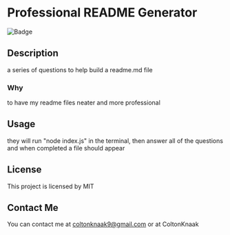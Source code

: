 # Professional README Generator
  ![Badge](https://img.shields.io/badge/License-MIT-blue.svg)

## Description

a series of questions to help build a readme.md file

### Why 
to have my readme files neater and more professional

## Usage

they will run "node index.js" in the terminal, then answer all of the questions and when completed a file should appear

## License

This project is licensed by MIT

## Contact Me

You can contact me at coltonknaak9@gmail.com or at ColtonKnaak 

